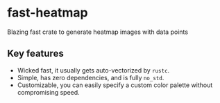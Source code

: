 # fast-heatmap
Blazing fast crate to generate heatmap images with data points

## Key features
- Wicked fast, it usually gets auto-vectorized by `rustc`.
- Simple, has zero dependencies, and is fully `no_std`.
- Customizable, you can easily specify a custom color palette without compromising speed.